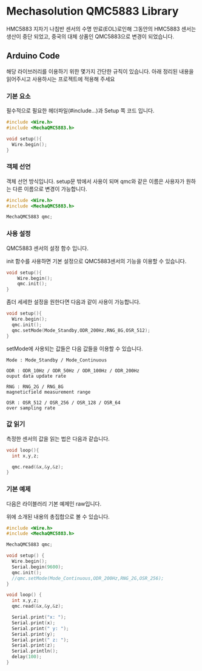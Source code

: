 # Mechasolution QMC5883 Library

HMC5883 지자기 나침반 센서의 수명 만료(EOL)로인해 그동안의 HMC5883 센서는 생산이 중단 되었고, 중국의 대체 상품인 QMC5883으로 변경이 되었습니다.

## Arduino Code

해당 라이브러리를 이용하기 위한 몇가지 간단한 규칙이 있습니다. 아래 정리된 내용을 읽어주시고 사용하시는 프로젝트에 적용해 주세요

### 기본 요소

필수적으로 필요한 헤더파일(#include...)과 Setup 쪽 코드 입니다.

```cpp
#include <Wire.h>
#include <MechaQMC5883.h>

void setup(){
  Wire.begin();
}
```

### 객체 선언

객체 선언 방식입니다. setup문 밖에서 사용이 되며 qmc와 같은 이름은 사용자가 원하는 다른 이름으로 변경이 가능합니다.

```cpp
#include <Wire.h>
#include <MechaQMC5883.h>

MechaQMC5883 qmc;
```

### 사용 설정

QMC5883 센서의 설정 함수 입니다.

init 함수를 사용하면 기본 설정으로 QMC5883센서의 기능을 이용할 수 있습니다.

```cpp
void setup(){
    Wire.begin();
    qmc.init();
}
```

좀더 세세한 설정을 원한다면 다음과 같이 사용이 가능합니다.

```cpp
void setup(){
  Wire.begin();
  qmc.init();
  qmc.setMode(Mode_Standby,ODR_200Hz,RNG_8G,OSR_512);
}
```

setMode에 사용되는 값들은 다음 값들을 이용할 수 있습니다.

```
Mode : Mode_Standby / Mode_Continuous

ODR : ODR_10Hz / ODR_50Hz / ODR_100Hz / ODR_200Hz
ouput data update rate

RNG : RNG_2G / RNG_8G
magneticfield measurement range

OSR : OSR_512 / OSR_256 / OSR_128 / OSR_64
over sampling rate
```

### 값 읽기

측정한 센서의 값을 읽는 법은 다음과 같습니다.

```cpp
void loop(){
  int x,y,z;

  qmc.read(&x,&y,&z);
}
```

### 기본 예제

다음은 라이블러리 기본 예제인 raw입니다.

위에 소개된 내용의 총집합으로 볼 수 있습니다.

```cpp
#include <Wire.h>
#include <MechaQMC5883.h>

MechaQMC5883 qmc;

void setup() {
  Wire.begin();
  Serial.begin(9600);
  qmc.init();
  //qmc.setMode(Mode_Continuous,ODR_200Hz,RNG_2G,OSR_256);
}

void loop() {
  int x,y,z;
  qmc.read(&x,&y,&z);

  Serial.print("x: ");
  Serial.print(x);
  Serial.print(" y: ");
  Serial.print(y);
  Serial.print(" z: ");
  Serial.print(z);
  Serial.println();
  delay(100);
}
```
